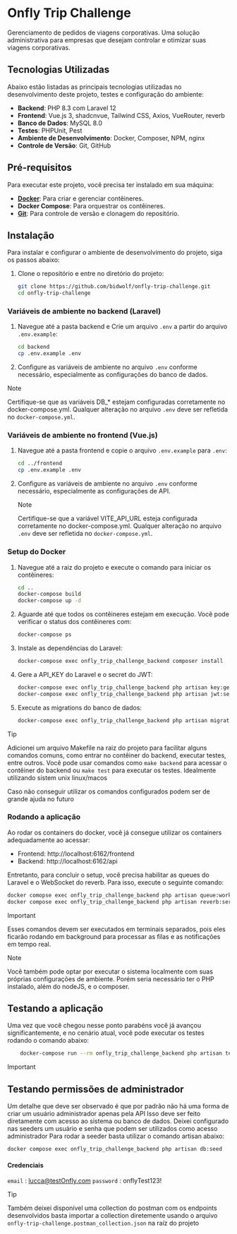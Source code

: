 # Onfly Trip Challenge

Gerenciamento de pedidos de viagens corporativas. Uma solução administrativa para empresas que desejam controlar e otimizar suas viagens corporativas.

## Tecnologias Utilizadas
Abaixo estão listadas as principais tecnologias utilizadas no desenvolvimento deste projeto, testes e configuração do ambiente:

- **Backend**: PHP 8.3 com Laravel 12 
- **Frontend**: Vue.js 3, shadcnvue, Tailwind CSS, Axios, VueRouter, reverb
- **Banco de Dados**: MySQL 8.0
- **Testes**: PHPUnit, Pest
- **Ambiente de Desenvolvimento**: Docker, Composer, NPM, nginx
- **Controle de Versão**: Git, GitHub

## Pré-requisitos

Para executar este projeto, você precisa ter instalado em sua máquina:
- [**Docker**](https://docs.docker.com/engine/install/): Para criar e gerenciar contêineres.
- **Docker Compose**: Para orquestrar os contêineres.
- [**Git**](https://git-scm.com/book/en/v2/Getting-Started-Installing-Git): Para controle de versão e clonagem do repositório.

## Instalação
Para instalar e configurar o ambiente de desenvolvimento do projeto, siga os passos abaixo:

1. Clone o repositório e entre no diretório do projeto:
    ```bash
    git clone https://github.com/bidwolf/onfly-trip-challenge.git
    cd onfly-trip-challenge

    ```
### Variáveis de ambiente no backend (Laravel)
1. Navegue até a pasta backend e Crie um arquivo `.env` a partir do arquivo `.env.example`:
    ```bash
    cd backend
    cp .env.example .env
    ```
2. Configure as variáveis de ambiente no arquivo `.env` conforme necessário, especialmente as configurações do banco de dados.
  >[!NOTE]
  > Certifique-se que as variáveis DB_* estejam configuradas corretamente no docker-compose.yml. Qualquer alteração no arquivo `.env` deve ser refletida no `docker-compose.yml`.

### Variáveis de ambiente no frontend (Vue.js)
1. Navegue até a pasta frontend e copie o arquivo `.env.example` para `.env`:
    ```bash
    cd ../frontend
    cp .env.example .env
    ```

2. Configure as variáveis de ambiente no arquivo `.env` conforme necessário, especialmente as configurações de API.
   >[!NOTE]
    > Certifique-se que a variável VITE_API_URL esteja configurada corretamente no docker-compose.yml. Qualquer alteração no arquivo `.env` deve ser refletida no `docker-compose.yml`.

### Setup do Docker
1. Navegue até a raiz do projeto e execute o comando para iniciar os contêineres:
    ```bash
    cd ..
    docker-compose build 
    docker-compose up -d
    ```
2. Aguarde até que todos os contêineres estejam em execução. Você pode verificar o status dos contêineres com:
    ```bash
    docker-compose ps
    ```
3. Instale as dependências do Laravel:
    ```bash
    docker-compose exec onfly_trip_challenge_backend composer install
    ```
4. Gere a API_KEY do Laravel e o secret do JWT:
    ```bash
    docker-compose exec onfly_trip_challenge_backend php artisan key:generate
    docker-compose exec onfly_trip_challenge_backend php artisan jwt:secret
    ```
5. Execute as migrations do banco de dados:
    ```bash
    docker-compose exec onfly_trip_challenge_backend php artisan migrate
    ```

>[!TIP]
> Adicionei um arquivo Makefile na raiz do projeto para facilitar alguns comandos comuns, como entrar no contêiner do backend, executar testes, entre outros. Você pode usar comandos como `make backend` para acessar o contêiner do backend ou `make test` para executar os testes.
> Idealmente utilizando sistem unix linux/macos
>
> Caso não conseguir utilizar os comandos configurados podem ser de grande ajuda no futuro


### Rodando a aplicação

Ao rodar os containers do docker, você já consegue utilizar os containers adequadamente ao acessar:
- Frontend: http://localhost:6162/frontend
- Backend: http://localhost:6162/api

Entretanto, para concluir o setup, você precisa habilitar as queues do Laravel e o WebSocket do reverb.
Para isso, execute o seguinte comando:

```sh
docker comopse exec onfly_trip_challenge_backend php artisan queue:work
docker compose exec onfly_trip_challenge_backend php artisan reverb:serve
```
>[!IMPORTANT]
> Esses comandos devem ser executados em terminais separados, pois eles ficarão rodando em background para processar as filas e as notificações em tempo real.


>[!NOTE]
>Você também pode optar por executar o sistema localmente com suas próprias configurações de ambiente.
> Porém seria necessário ter o PHP instalado, além do nodeJS, e o composer.
## Testando a aplicação

Uma vez que você chegou nesse ponto parabéns você já avançou significantemente, e no cenário atual, você pode executar os testes rodando o comando abaixo:

```sh
	docker-compose run --rm onfly_trip_challenge_backend php artisan test
```
>[!IMPORTANT]
> ## Testando permissões de administrador
> Um detalhe que deve ser observado é que por padrão não há uma forma de criar um usuário administrador apenas pela API
> Isso deve ser feito diretamente com acesso ao sistema ou banco de dados.
> Deixei configurado nas seeders um usuário e senha que podem ser utilizados como acesso administrador
> Para rodar a seeder basta utilizar o comando artisan abaixo:
> ```sh
> docker compose exec onfly_trip_challenge_backend php artisan db:seed
> ```
> #### Credenciais
> `email` : lucca@testOnfly.com
> `password` :  onflyTest123!
>




>[!TIP]
> Também deixei disponível uma collection do postman com os endpoints desenvolvidos basta importar a collection diretemente usando o arquivo `onfly-trip-challenge.postman_collection.json` na raíz do projeto
